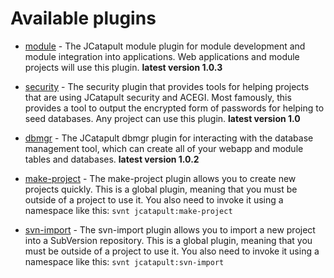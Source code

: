 # Available plugins #

  * [module](SavantModulePlugin.md) - The JCatapult module plugin for module development and module integration into applications. Web applications and module projects will use this plugin. **latest version 1.0.3**

  * [security](SavantSecurityPlugin.md) - The security plugin that provides tools for helping projects that are using JCatapult security and ACEGI. Most famously, this provides a tool to output the encrypted form of passwords for helping to seed databases. Any project can use this plugin. **latest version 1.0**

  * [dbmgr](SavantDBMgrPlugin.md) - The JCatapult dbmgr plugin for interacting with the database management tool, which can create all of your webapp and module tables and databases. **latest version 1.0.2**

  * [make-project](SavantMakeProjectPlugin.md) - The make-project plugin allows you to create new projects quickly. This is a global plugin, meaning that you must be outside of a project to use it. You also need to invoke it using a namespace like this:  `svnt jcatapult:make-project`

  * [svn-import](SavantSvnImportPlugin.md) - The svn-import plugin allows you to import a new project into a SubVersion repository. This is a global plugin, meaning that you must be outside of a project to use it. You also need to invoke it using a namespace like this:  `svnt jcatapult:svn-import`